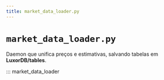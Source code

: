 ```yaml
---
title: market_data_loader.py
---
```


# `market_data_loader.py`

Daemon que unifica preços e estimativas, salvando tabelas em **LuxorDB/tables**.

::: market_data_loader
